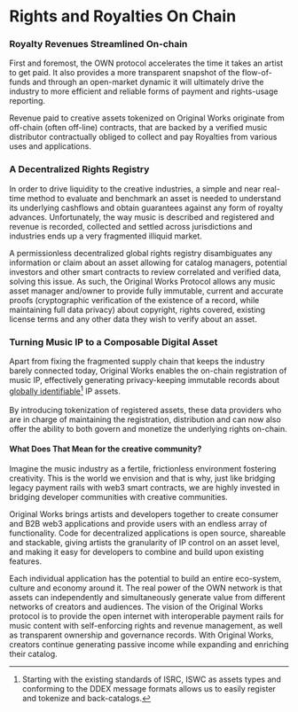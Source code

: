 # Rights and Royalties On Chain

### Royalty Revenues Streamlined On-chain

First and foremost, the OWN protocol accelerates the time it takes an artist to get paid. It also provides a more transparent snapshot of the flow-of-funds and through an open-market dynamic it will ultimately drive the industry to more efficient and reliable forms of payment and rights-usage reporting.&#x20;

Revenue paid to creative assets tokenized on Original Works originate from off-chain (often off-line) contracts, that are backed by a verified music distributor contractually obliged to collect and pay Royalties from various uses and applications.

### A Decentralized Rights Registry&#x20;

In order to drive liquidity to the creative industries, a simple and near real-time method to evaluate and benchmark an asset is needed to understand its underlying cashflows and obtain guarantees against any form of royalty advances. Unfortunately, the way music is described and registered and revenue is recorded, collected and settled across jurisdictions and industries ends up a very fragmented illiquid market.&#x20;

A permissionless decentralized global rights registry disambiguates any information or claim about an asset allowing for catalog managers, potential investors and other smart contracts to review correlated and verified data, solving this issue. As such, the Original Works Protocol allows any music asset manager and/owner to provide fully immutable, current and accurate proofs (cryptographic verification of the existence of a record, while maintaining full data privacy) about copyright, rights covered, existing license terms and any other data they wish to verify about an asset.

### Turning Music IP to a Composable Digital Asset

Apart from fixing the fragmented supply chain that keeps the industry barely connected today, Original Works enables the on-chain registration of music IP, effectively generating privacy-keeping immutable records about [globally identifiable](#user-content-fn-1)[^1] IP assets.\
\
By introducing tokenization of registered assets, these data providers who are in charge of maintaining   the registration, distribution and can now also offer the ability to both govern and monetize the underlying rights on-chain.

#### What Does That Mean for the creative community?

Imagine the music industry as a fertile, frictionless environment fostering creativity. This is the world we envision and that is why, just like bridging legacy payment rails with web3 smart contracts, we are highly invested in bridging developer communities with creative communities.&#x20;

Original Works brings artists and developers together to create consumer and B2B web3 applications and provide users with an endless array of functionality. Code for decentralized applications is open source, shareable and stackable, giving artists the granularity of IP control on an asset level, and making it easy for developers to combine and build upon existing features.

Each individual application has the potential to build an entire eco-system, culture and economy around it. The real power of the OWN network is that assets can independently and simultaneously generate value from different networks of creators and audiences. The vision of the Original Works protocol is to provide the open internet with interoperable payment rails for music content with self-enforcing rights and revenue management, as well as transparent ownership and governance records. With Original Works, creators continue generating passive income while expanding and enriching their catalog.&#x20;



[^1]: Starting with the existing standards of ISRC, ISWC as assets types and conforming to the DDEX message formats allows us to easily register and tokenize and back-catalogs.
